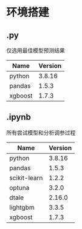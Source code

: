 # 环境搭建

## .py

仅选用最佳模型预测结果

| Name         | Version |
| ------------ | ------- |
| python       | 3.8.16  |
| pandas       | 1.5.3   |
| xgboost      | 1.7.3   |

## .ipynb

所有尝试模型和分析调参过程

| Name         | Version |
| ------------ | ------- |
| python       | 3.8.16  |
| pandas       | 1.5.3   |
| scikit-learn | 1.2.2   |
| optuna       | 3.2.0   |
| dtale        | 2.16.0  |
| lightgbm     | 3.3.5   |
| xgboost      | 1.7.3   |